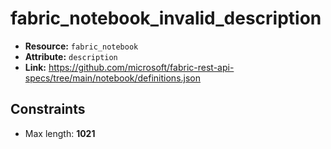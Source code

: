 # fabric_notebook_invalid_description

- **Resource:** `fabric_notebook`
- **Attribute:** `description`
- **Link:** https://github.com/microsoft/fabric-rest-api-specs/tree/main/notebook/definitions.json

## Constraints
- Max length: **1021**